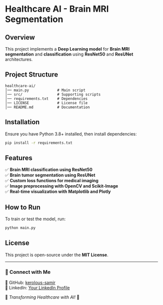 # Healthcare AI - Brain MRI Segmentation

## Overview
This project implements a **Deep Learning model** for **Brain MRI segmentation** and **classification** using **ResNet50** and **ResUNet** architectures.

## Project Structure
```
healthcare-ai/
│── main.py             # Main script
│── src/                # Supporting scripts
│── requirements.txt    # Dependencies
│── LICENSE             # License file
│── README.md           # Documentation
```

## Installation
Ensure you have Python 3.8+ installed, then install dependencies:

```bash
pip install -r requirements.txt
```

## Features
✅ **Brain MRI classification using ResNet50**  
✅ **Brain tumor segmentation using ResUNet**  
✅ **Custom loss functions for medical imaging**  
✅ **Image preprocessing with OpenCV and Scikit-Image**  
✅ **Real-time visualization with Matplotlib and Plotly**  

## How to Run
To train or test the model, run:
```bash
python main.py
```

## License
This project is open-source under the **MIT License**.

---

### 🔗 Connect with Me
📌 GitHub: [kerolous-samir](https://github.com/kerolous-samir)  
📌 LinkedIn: [Your LinkedIn Profile](https://www.linkedin.com/in/kerolous-samir-ai-engineer)  

🚀 *Transforming Healthcare with AI!* 🎯
